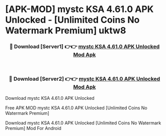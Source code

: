 # [APK-MOD] mystc KSA 4.61.0 APK Unlocked - [Unlimited Coins No Watermark Premium] uktw8



<div align="center">
<h3>🔴 Download [Server1] 👉👉 <a href="https://momento.my/?title=mystc_KSA_4.61.0_APK_Unlocked">mystc KSA 4.61.0 APK Unlocked Mod Apk</a></h3><br>

<h3>🔴 Download [Server2] 👉👉 <a href="https://momento.my/?title=mystc_KSA_4.61.0_APK_Unlocked">mystc KSA 4.61.0 APK Unlocked Mod Apk</a></h3>
</div>



Download mystc KSA 4.61.0 APK Unlocked 

Free APK MOD mystc KSA 4.61.0 APK Unlocked [Unlimited Coins No Watermark Premium]

Download mystc KSA 4.61.0 APK Unlocked [Unlimited Coins No Watermark Premium] Mod For Android
